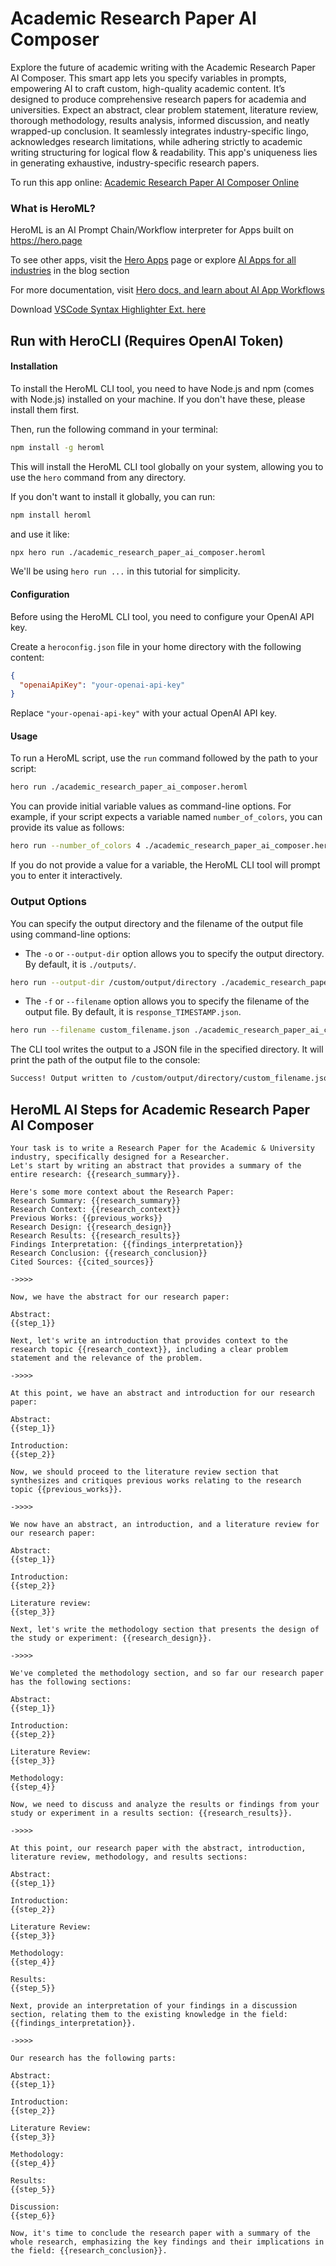 # Academic Research Paper AI Composer

Explore the future of academic writing with the Academic Research Paper AI Composer. This smart app lets you specify variables in prompts, empowering AI to craft custom, high-quality academic content. It’s designed to produce comprehensive research papers for academia and universities. Expect an abstract, clear problem statement, literature review, thorough methodology, results analysis, informed discussion, and neatly wrapped-up conclusion. It seamlessly integrates industry-specific lingo, acknowledges research limitations, while adhering strictly to academic writing structuring for logical flow & readability. This app's uniqueness lies in generating exhaustive, industry-specific research papers.

To run this app online: [Academic Research Paper AI Composer Online](https://hero.page/app/academic-research-paper-ai-composer-ai-powered-comprehensive-academic-author/L1yrKmPBPPsRiI8vjroO)

### What is HeroML?
HeroML is an AI Prompt Chain/Workflow interpreter for Apps built on https://hero.page 

To see other apps, visit the [Hero Apps](https://hero.page/apps) page or explore [AI Apps for all industries](https://hero.page/blog) in the blog section

For more documentation, visit [Hero docs, and learn about AI App Workflows](https://hero.page/tutorials/introduction-to-heroml)

Download [VSCode Syntax Highlighter Ext. here](https://marketplace.visualstudio.com/items?itemName=hero-page.heroml)

## Run with HeroCLI (Requires OpenAI Token)

#### Installation

To install the HeroML CLI tool, you need to have Node.js and npm (comes with Node.js) installed on your machine. If you don't have these, please install them first. 

Then, run the following command in your terminal:

```bash
npm install -g heroml
```

This will install the HeroML CLI tool globally on your system, allowing you to use the `hero` command from any directory.

If you don't want to install it globally, you can run:

```bash
npm install heroml
```

and use it like:

```bash
npx hero run ./academic_research_paper_ai_composer.heroml
```

We'll be using `hero run ...` in this tutorial for simplicity.

#### Configuration

Before using the HeroML CLI tool, you need to configure your OpenAI API key. 

Create a `heroconfig.json` file in your home directory with the following content:

```json
{
  "openaiApiKey": "your-openai-api-key"
}
```

Replace `"your-openai-api-key"` with your actual OpenAI API key.

#### Usage

To run a HeroML script, use the `run` command followed by the path to your script:

```bash
hero run ./academic_research_paper_ai_composer.heroml
```

You can provide initial variable values as command-line options. For example, if your script expects a variable named `number_of_colors`, you can provide its value as follows:

```bash
hero run --number_of_colors 4 ./academic_research_paper_ai_composer.heroml
```

If you do not provide a value for a variable, the HeroML CLI tool will prompt you to enter it interactively.

### Output Options

You can specify the output directory and the filename of the output file using command-line options:

- The `-o` or `--output-dir` option allows you to specify the output directory. By default, it is `./outputs/`.

```bash
hero run --output-dir /custom/output/directory ./academic_research_paper_ai_composer.heroml
```

- The `-f` or `--filename` option allows you to specify the filename of the output file. By default, it is `response_TIMESTAMP.json`.

```bash
hero run --filename custom_filename.json ./academic_research_paper_ai_composer.heroml
```

The CLI tool writes the output to a JSON file in the specified directory. It will print the path of the output file to the console:

```bash
Success! Output written to /custom/output/directory/custom_filename.json
```


## HeroML AI Steps for Academic Research Paper AI Composer
```
Your task is to write a Research Paper for the Academic & University industry, specifically designed for a Researcher. 
Let's start by writing an abstract that provides a summary of the entire research: {{research_summary}}.

Here's some more context about the Research Paper:
Research Summary: {{research_summary}}
Research Context: {{research_context}}
Previous Works: {{previous_works}}
Research Design: {{research_design}}
Research Results: {{research_results}}
Findings Interpretation: {{findings_interpretation}}
Research Conclusion: {{research_conclusion}}
Cited Sources: {{cited_sources}}

->>>>

Now, we have the abstract for our research paper:

Abstract:
{{step_1}}

Next, let's write an introduction that provides context to the research topic {{research_context}}, including a clear problem statement and the relevance of the problem.

->>>>

At this point, we have an abstract and introduction for our research paper:

Abstract:
{{step_1}}

Introduction:
{{step_2}}

Now, we should proceed to the literature review section that synthesizes and critiques previous works relating to the research topic {{previous_works}}.

->>>>

We now have an abstract, an introduction, and a literature review for our research paper:

Abstract:
{{step_1}}

Introduction:
{{step_2}}

Literature review:
{{step_3}}

Next, let's write the methodology section that presents the design of the study or experiment: {{research_design}}.

->>>>

We've completed the methodology section, and so far our research paper has the following sections:

Abstract:
{{step_1}}

Introduction:
{{step_2}}

Literature Review:
{{step_3}}

Methodology:
{{step_4}}

Now, we need to discuss and analyze the results or findings from your study or experiment in a results section: {{research_results}}.

->>>>

At this point, our research paper with the abstract, introduction, literature review, methodology, and results sections:

Abstract:
{{step_1}}

Introduction:
{{step_2}}

Literature Review:
{{step_3}}

Methodology:
{{step_4}}

Results:
{{step_5}}

Next, provide an interpretation of your findings in a discussion section, relating them to the existing knowledge in the field: {{findings_interpretation}}.

->>>>

Our research has the following parts:

Abstract:
{{step_1}}

Introduction:
{{step_2}}

Literature Review:
{{step_3}}

Methodology:
{{step_4}}

Results:
{{step_5}}

Discussion:
{{step_6}}

Now, it's time to conclude the research paper with a summary of the whole research, emphasizing the key findings and their implications in the field: {{research_conclusion}}.


```

